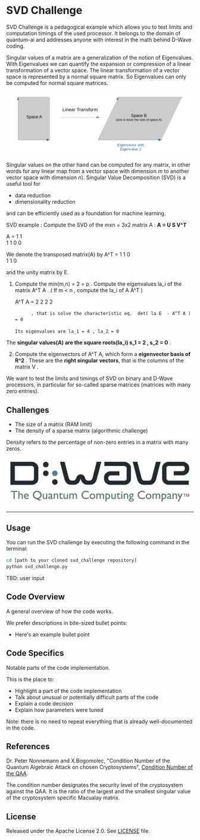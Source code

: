 # SVD Challenge

SVD Challenge is a pedagogical example which allows you to test limits and computation timings of the used processor. 
It belongs to the domain of quantum-ai and addresses anyone with interest in the math behind D-Wave coding.

Singular values of a matrix are a generalization of the notion of Eigenvalues.
With Eigenvalues we can quantify the expansion or compression of a linear transformation of a vector space.
The linear transformation of a vector space is represented by a
normal square matrix. 
So Eigenvalues can only be computed for normal square matrices.

![](images/Eigenvector_and_value.png)

Singular values on the other hand can be computed for any matrix, in other words for any linear map from a vector space 
with dimension *m* to another vector space with dimension *n*).
Singular Value Decomposition (SVD) is a useful tool for

* data reduction 
* dimensionality reduction

and can be efficiently  used as a foundation for machine learning.

SVD example : Compute the SVD of the mxn = 3x2 matrix  A  : **A = U S V^T**

A =  1   1     
     1   1
     0   0

We denote the transposed matrix(A) by A^T  =  1  1  0    
                                              1  1  0
                                              
 and the unity matrix by E.

1. Compute the min(m,n) = 2 = p .
   Compute the eigenvalues la_i of the matrix A^T A . ( If  m < n , compute the la_i of A A^T )
   
   A^T A  =  2  2
             2  2      
             
             , that is solve the characteristic eq.  det( la E  - A^T A ) = 0
             
       Its eigenvalues are la_1 = 4 , la_2 = 0   
       
  The  **singular values(A) are the square roots(la_i)  s_1 = 2 , s_2 = 0** .
       

2. Compute the eigenvectors of A^T A, which form a **eigenvector basis of R^2** .
   These are the **right singular vectors**, that is the columns of the matrix V .
   
   
   
   

We want to test the limits and timings of SVD on binary and D-Wave processors,
in particular for so-called sparse matrices (matrices with many zero entries).


## Challenges

* The size of a matrix (RAM limit)
* The density of a sparse matrix (algorithmic challenge)

Density refers to the percentage of non-zero entries in a matrix with many zeros.


![D-Wave Logo](dwave_logo.png)

_____________________________________________________________________________________

## Usage

You can run the SVD challenge by executing the following command in the terminal:

```bash
cd [path to your cloned svd_challenge repository]
python svd_challenge.py
```

TBD: user input

## Code Overview

A general overview of how the code works.

We prefer descriptions in bite-sized bullet points:

* Here's an example bullet point

## Code Specifics

Notable parts of the code implementation.

This is the place to:

* Highlight a part of the code implementation
* Talk about unusual or potentially difficult parts of the code
* Explain a code decision
* Explain how parameters were tuned

Note: there is no need to repeat everything that is already well-documented in
the code.

## References

Dr. Peter Nonnemann and X.Bogomolec, "Condition Number of the Quantum Algebraic Attack on chosen Cryptosystems", [Condition Number of the QAA](https://github.com/Quant-X-Security-Coding-GmbH/QAA_Condition_Number).

The condition number designates the security level of the cryptosystem against the QAA. 
It is the ratio of the largest and the smallest singular value of the cryptosystem specific Macualay matrix.

## License

Released under the Apache License 2.0. See [LICENSE](LICENSE) file.
